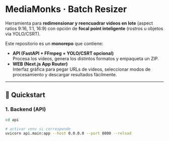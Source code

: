 # MediaMonks · Batch Resizer

Herramienta para **redimensionar y reencuadrar videos en lote** (aspect ratios 9:16, 1:1, 16:9) con opción de **focal point inteligente** (rostros u objetos vía YOLO/CSRT).  

Este repositorio es un **monorepo** que contiene:

- **API (FastAPI + FFmpeg + YOLO/CSRT opcional)**  
  Procesa los videos, genera los distintos formatos y empaqueta un ZIP.  
- **WEB (Next.js App Router)**  
  Interfaz gráfica para pegar URLs de videos, seleccionar modos de procesamiento y descargar resultados fácilmente.

---

## 🚀 Quickstart

### 1. Backend (API)

```bash
cd api

# activar venv si corresponde
uvicorn api.main:app --host 0.0.0.0 --port 8000 --reload

